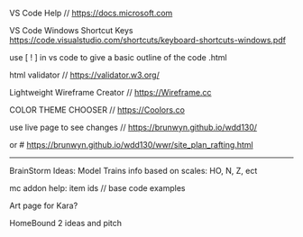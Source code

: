 VS Code Help // https://docs.microsoft.com

VS Code Windows Shortcut Keys
https://code.visualstudio.com/shortcuts/keyboard-shortcuts-windows.pdf

use [ ! ] in vs code to give a basic outline of the code .html


html validator // https://validator.w3.org/


Lightweight Wireframe Creator // https://Wireframe.cc

COLOR THEME CHOOSER // https://Coolors.co

use live page to see changes // https://brunwyn.github.io/wdd130/

or # https://brunwyn.github.io/wdd130/wwr/site_plan_rafting.html

- - - - - - - - - - -
BrainStorm Ideas:
  Model Trains info based on scales: HO, N, Z, ect

  mc addon help: item ids // base code examples

  Art page for Kara?

  HomeBound 2 ideas and pitch
